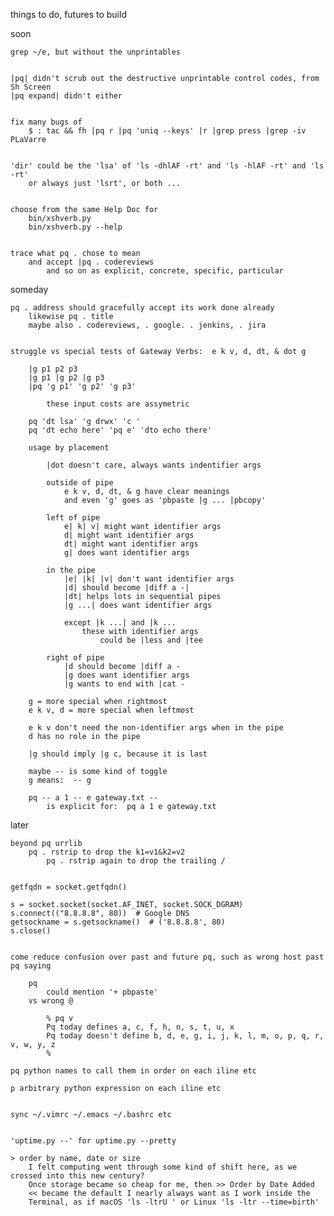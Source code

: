 things to do, futures to build

soon


    grep ~/e, but without the unprintables


    |pq| didn't scrub out the destructive unprintable control codes, from Sh Screen
    |pq expand| didn't either


    fix many bugs of
        $ : tac && fh |pq r |pq 'uniq --keys' |r |grep press |grep -iv PLaVarre


    'dir' could be the 'lsa' of 'ls -dhlAF -rt' and 'ls -hlAF -rt' and 'ls -rt'
        or always just 'lsrt', or both ...


    choose from the same Help Doc for
        bin/xshverb.py
        bin/xshverb.py --help


    trace what pq . chose to mean
        and accept |pq . codereviews
            and so on as explicit, concrete, specific, particular


someday


    pq . address should gracefully accept its work done already
        likewise pq . title
        maybe also . codereviews, . google. . jenkins, . jira


    struggle vs special tests of Gateway Verbs:  e k v, d, dt, & dot g

        |g p1 p2 p3
        |g p1 |g p2 |g p3
        |pq 'g p1' 'g p2' 'g p3'

            these input costs are assymetric

        pq 'dt lsa' 'g drwx' 'c '
        pq 'dt echo here' 'pq e' 'dto echo there'

        usage by placement

            |dot doesn't care, always wants indentifier args

            outside of pipe
                e k v, d, dt, & g have clear meanings
                and even 'g' goes as 'pbpaste |g ... |pbcopy'

            left of pipe
                e| k| v| might want identifier args
                d| might want identifier args
                dt| might want identifier args
                g| does want identifier args

            in the pipe
                |e| |k| |v| don't want identifier args
                |d| should become |diff a -|
                |dt| helps lots in sequential pipes
                |g ...| does want identifier args

                except |k ...| and |k ...
                    these with identifier args
                        could be |less and |tee

            right of pipe
                |d should become |diff a -
                |g does want identifier args
                |g wants to end with |cat -

        g = more special when rightmost
        e k v, d = more special when leftmost

        e k v don't need the non-identifier args when in the pipe
        d has no role in the pipe

        |g should imply |g c, because it is last

        maybe -- is some kind of toggle
        g means:  -- g

        pq -- a 1 -- e gateway.txt --
            is explicit for:  pq a 1 e gateway.txt


later


    beyond pq urrlib
        pq . rstrip to drop the k1=v1&k2=v2
            pq . rstrip again to drop the trailing /


    getfqdn = socket.getfqdn()

    s = socket.socket(socket.AF_INET, socket.SOCK_DGRAM)
    s.connect(("8.8.8.8", 80))  # Google DNS
    getsockname = s.getsockname()  # ('8.8.8.8', 80)
    s.close()


    come reduce confusion over past and future pq, such as wrong host past pq saying

        pq
            could mention '+ pbpaste'
        vs wrong @

            % pq v
            Pq today defines a, c, f, h, n, s, t, u, x
            Pq today doesn't define b, d, e, g, i, j, k, l, m, o, p, q, r, v, w, y, z
            %

    pq python names to call them in order on each iline etc

    p arbitrary python expression on each iline etc


    sync ~/.vimrc ~/.emacs ~/.bashrc etc


    'uptime.py --' for uptime.py --pretty

    > order by name, date or size
        I felt computing went through some kind of shift here, as we crossed into this new century?
        Once storage became so cheap for me, then >> Order by Date Added
        << became the default I nearly always want as I work inside the
        Terminal, as if macOS 'ls -ltrU ' or Linux 'ls -ltr --time=birth'
